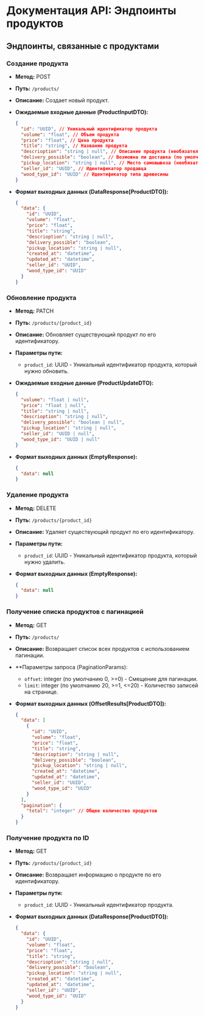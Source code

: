 # Документация API: Эндпоинты продуктов

## Эндпоинты, связанные с продуктами

### Создание продукта

- **Метод:** POST
- **Путь:** `/products/`
- **Описание:** Создает новый продукт.

- **Ожидаемые входные данные (ProductInputDTO):**
  ```json
  {
    "id": "UUID", // Уникальный идентификатор продукта
    "volume": "float", // Объем продукта
    "price": "float", // Цена продукта
    "title": "string", // Название продукта
    "descrioption": "string | null", // Описание продукта (необязательно)
    "delivery_possible": "boolean", // Возможна ли доставка (по умолчанию false)
    "pickup_location": "string | null", // Место самовывоза (необязательно)
    "seller_id": "UUID", // Идентификатор продавца
    "wood_type_id": "UUID" // Идентификатор типа древесины
  }
  ```

- **Формат выходных данных (DataResponse[ProductDTO]):**
  ```json
  {
    "data": {
      "id": "UUID",
      "volume": "float",
      "price": "float",
      "title": "string",
      "descrioption": "string | null",
      "delivery_possible": "boolean",
      "pickup_location": "string | null",
      "created_at": "datetime",
      "updated_at": "datetime",
      "seller_id": "UUID",
      "wood_type_id": "UUID"
    }
  }
  ```

### Обновление продукта

- **Метод:** PATCH
- **Путь:** `/products/{product_id}`
- **Описание:** Обновляет существующий продукт по его идентификатору.

- **Параметры пути:**
  - `product_id`: UUID - Уникальный идентификатор продукта, который нужно обновить.

- **Ожидаемые входные данные (ProductUpdateDTO):**
  ```json
  {
    "volume": "float | null",
    "price": "float | null",
    "title": "string | null",
    "descrioption": "string | null",
    "delivery_possible": "boolean | null",
    "pickup_location": "string | null",
    "seller_id": "UUID | null",
    "wood_type_id": "UUID | null"
  }
  ```

- **Формат выходных данных (EmptyResponse):**
  ```json
  {
    "data": null
  }
  ```

### Удаление продукта

- **Метод:** DELETE
- **Путь:** `/products/{product_id}`
- **Описание:** Удаляет существующий продукт по его идентификатору.

- **Параметры пути:**
  - `product_id`: UUID - Уникальный идентификатор продукта, который нужно удалить.

- **Формат выходных данных (EmptyResponse):**
  ```json
  {
    "data": null
  }
  ```

### Получение списка продуктов с пагинацией

- **Метод:** GET
- **Путь:** `/products/`
- **Описание:** Возвращает список всех продуктов с использованием пагинации.

- **Параметры запроса (PaginationParams):
  - `offset`: integer (по умолчанию 0, >=0) - Смещение для пагинации.
  - `limit`: integer (по умолчанию 20, >=1, <=20) - Количество записей на странице.

- **Формат выходных данных (OffsetResults[ProductDTO]):**
  ```json
  {
    "data": [
      {
        "id": "UUID",
        "volume": "float",
        "price": "float",
        "title": "string",
        "descrioption": "string | null",
        "delivery_possible": "boolean",
        "pickup_location": "string | null",
        "created_at": "datetime",
        "updated_at": "datetime",
        "seller_id": "UUID",
        "wood_type_id": "UUID"
      }
    ],
    "pagination": {
      "total": "integer" // Общее количество продуктов
    }
  }
  ```

### Получение продукта по ID

- **Метод:** GET
- **Путь:** `/products/{product_id}`
- **Описание:** Возвращает информацию о продукте по его идентификатору.

- **Параметры пути:**
  - `product_id`: UUID - Уникальный идентификатор продукта.

- **Формат выходных данных (DataResponse[ProductDTO]):**
  ```json
  {
    "data": {
      "id": "UUID",
      "volume": "float",
      "price": "float",
      "title": "string",
      "descrioption": "string | null",
      "delivery_possible": "boolean",
      "pickup_location": "string | null",
      "created_at": "datetime",
      "updated_at": "datetime",
      "seller_id": "UUID",
      "wood_type_id": "UUID"
    }
  }
  ```